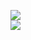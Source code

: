 [![](https://img.shields.io/badge/Made%20With-Github%20Spray-lightgrey.svg?style=for-the-badge&logo=github)](https://github.com/Annihil/github-spray#159)  
[![](https://i.imgur.com/2DrTn0Z.gif)](https://github.com/Annihil/github-spray)